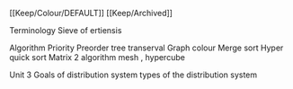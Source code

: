 [[Keep/Colour/DEFAULT]] [[Keep/Archived]] 


Terminology
Sieve of ertiensis
 


Algorithm 
Priority 
Preorder tree transerval
Graph colour 
Merge sort 
Hyper quick sort
Matrix 2 algorithm mesh , hypercube 





Unit 3 
Goals of distribution system 
 types of the distribution system

